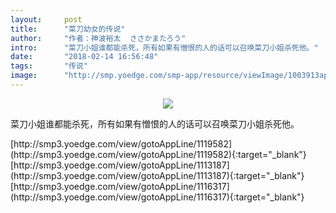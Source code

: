 ```yaml
---
layout:     post
title:      "菜刀幼女的传说"
author:     "作者：神波裕太  ささかまたろう"
intro:      "菜刀小姐谁都能杀死，所有如果有憎恨的人的话可以召唤菜刀小姐杀死他。"
date:       "2018-02-14 16:56:48"
tags:       "传说"
image:      "http://smp.yoedge.com/smp-app/resource/viewImage/1003913appline.png"
---
```

<div style="text-align: center">
<p><img src="http://smp.yoedge.com/smp-app/resource/viewImage/1003913appline.png"/></p>
</div>
<p class="post-meta">
<span>菜刀小姐谁都能杀死，所有如果有憎恨的人的话可以召唤菜刀小姐杀死他。</span>
</p>
[http://smp3.yoedge.com/view/gotoAppLine/1119582](http://smp3.yoedge.com/view/gotoAppLine/1119582){:target="_blank"}
[http://smp3.yoedge.com/view/gotoAppLine/1113187](http://smp3.yoedge.com/view/gotoAppLine/1113187){:target="_blank"}
[http://smp3.yoedge.com/view/gotoAppLine/1116317](http://smp3.yoedge.com/view/gotoAppLine/1116317){:target="_blank"}


